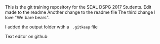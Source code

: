 This is the git training repository for the SDAL DSPG 2017 Students.
Edit made to the readme
Another change to the readme file
The third change
I love "We bare bears".

I added the output folder wtih a ` .gitkeep`  file

Text editor on github
